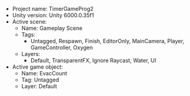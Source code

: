 <!-- UNITY CODE ASSIST INSTRUCTIONS START -->
- Project name: TimerGameProg2
- Unity version: Unity 6000.0.35f1
- Active scene:
  - Name: Gameplay Scene
  - Tags:
    - Untagged, Respawn, Finish, EditorOnly, MainCamera, Player, GameController, Oxygen
  - Layers:
    - Default, TransparentFX, Ignore Raycast, Water, UI
- Active game object:
  - Name: EvacCount
  - Tag: Untagged
  - Layer: Default
<!-- UNITY CODE ASSIST INSTRUCTIONS END -->